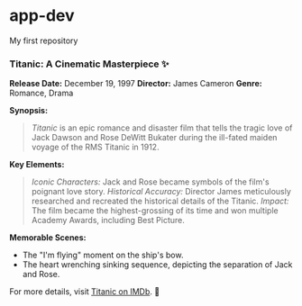 # app-dev
My first repository

### **Titanic: A Cinematic Masterpiece** :sparkles:

**Release Date:** December 19, 1997
**Director:** James Cameron
**Genre:** Romance, Drama

**Synopsis:**
>*Titanic* is an epic romance and disaster film that tells the tragic love of Jack Dawson and Rose DeWitt Bukater during the ill-fated maiden voyage of the RMS Titanic in 1912.

**Key Elements:**
  >*Iconic Characters:* Jack and Rose became symbols of the film's poignant love story.
  >*Historical Accuracy:* Director James meticulously researched and recreated the historical details of the Titanic. 
  >*Impact:* The film became the highest-grossing of its time and won multiple Academy Awards, including Best Picture.

**Memorable Scenes:**
  - The "I'm flying" moment on the ship's bow.
  - The heart wrenching sinking sequence, depicting the separation of Jack and Rose.

For more details, visit [Titanic on IMDb](http:www.imdb.com/title/tt0120338). :ship:
